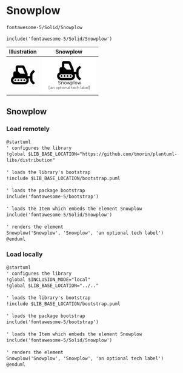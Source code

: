 # Snowplow


```text
fontawesome-5/Solid/Snowplow
```

```text
include('fontawesome-5/Solid/Snowplow')
```



| Illustration | Snowplow |
| :---: | :---: |
| ![illustration for Illustration](../../fontawesome-5/Solid/Snowplow.png) | ![illustration for Snowplow](../../fontawesome-5/Solid/Snowplow.Local.png) |




## Snowplow

### Load remotely
```plantuml
@startuml
' configures the library
!global $LIB_BASE_LOCATION="https://github.com/tmorin/plantuml-libs/distribution"

' loads the library's bootstrap
!include $LIB_BASE_LOCATION/bootstrap.puml

' loads the package bootstrap
include('fontawesome-5/bootstrap')

' loads the Item which embeds the element Snowplow
include('fontawesome-5/Solid/Snowplow')

' renders the element
Snowplow('Snowplow', 'Snowplow', 'an optional tech label')
@enduml
```

### Load locally
```plantuml
@startuml
' configures the library
!global $INCLUSION_MODE="local"
!global $LIB_BASE_LOCATION="../.."

' loads the library's bootstrap
!include $LIB_BASE_LOCATION/bootstrap.puml

' loads the package bootstrap
include('fontawesome-5/bootstrap')

' loads the Item which embeds the element Snowplow
include('fontawesome-5/Solid/Snowplow')

' renders the element
Snowplow('Snowplow', 'Snowplow', 'an optional tech label')
@enduml
```

